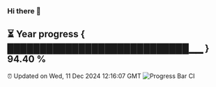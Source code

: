 ### Hi there 👋
⏳ Year progress { ████████████████████████████▁▁ } 94.40 %
---
⏰ Updated on Wed, 11 Dec 2024 12:16:07 GMT
![Progress Bar CI](https://github.com/Moyi321/Moyi321/workflows/Progress%20Bar%20CI/badge.svg)
